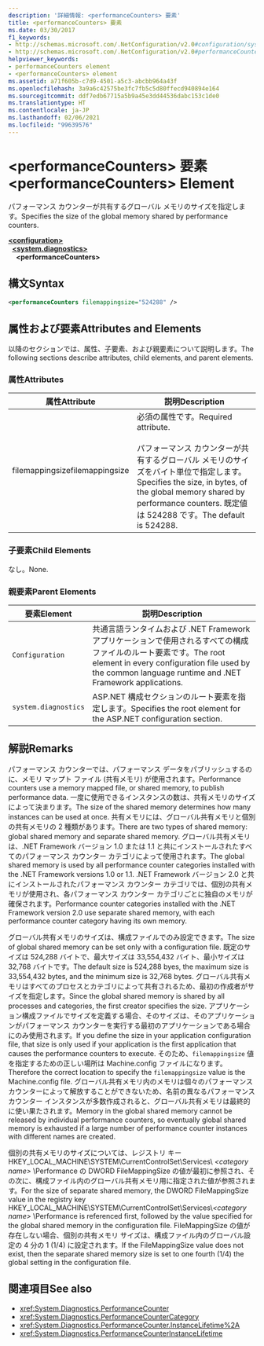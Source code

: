 ```yaml
---
description: '詳細情報: <performanceCounters> 要素'
title: <performanceCounters> 要素
ms.date: 03/30/2017
f1_keywords:
- http://schemas.microsoft.com/.NetConfiguration/v2.0#configuration/system.diagnostics/performanceCounters
- http://schemas.microsoft.com/.NetConfiguration/v2.0#performanceCounters
helpviewer_keywords:
- performanceCounters element
- <performanceCounters> element
ms.assetid: a71f605b-c7d9-4501-a5c3-abcbb964a43f
ms.openlocfilehash: 3a9a6c42575be3fc7fb5c5d80ffecd940894e164
ms.sourcegitcommit: ddf7edb67715a5b9a45e3dd44536dabc153c1de0
ms.translationtype: HT
ms.contentlocale: ja-JP
ms.lasthandoff: 02/06/2021
ms.locfileid: "99639576"
---
```

# <a name="performancecounters-element"></a><span data-ttu-id="f52b8-103">\<performanceCounters> 要素</span><span class="sxs-lookup"><span data-stu-id="f52b8-103">\<performanceCounters> Element</span></span>

<span data-ttu-id="f52b8-104">パフォーマンス カウンターが共有するグローバル メモリのサイズを指定します。</span><span class="sxs-lookup"><span data-stu-id="f52b8-104">Specifies the size of the global memory shared by performance counters.</span></span>

[**\<configuration>**](../configuration-element.md)  
&nbsp;&nbsp;[**\<system.diagnostics>**](system-diagnostics-element.md)  
&nbsp;&nbsp;&nbsp;&nbsp;**\<performanceCounters>**  

## <a name="syntax"></a><span data-ttu-id="f52b8-105">構文</span><span class="sxs-lookup"><span data-stu-id="f52b8-105">Syntax</span></span>

```xml
<performanceCounters filemappingsize="524288" />
```

## <a name="attributes-and-elements"></a><span data-ttu-id="f52b8-106">属性および要素</span><span class="sxs-lookup"><span data-stu-id="f52b8-106">Attributes and Elements</span></span>

<span data-ttu-id="f52b8-107">以降のセクションでは、属性、子要素、および親要素について説明します。</span><span class="sxs-lookup"><span data-stu-id="f52b8-107">The following sections describe attributes, child elements, and parent elements.</span></span>

### <a name="attributes"></a><span data-ttu-id="f52b8-108">属性</span><span class="sxs-lookup"><span data-stu-id="f52b8-108">Attributes</span></span>

|<span data-ttu-id="f52b8-109">属性</span><span class="sxs-lookup"><span data-stu-id="f52b8-109">Attribute</span></span>|<span data-ttu-id="f52b8-110">説明</span><span class="sxs-lookup"><span data-stu-id="f52b8-110">Description</span></span>|
|---------------|-----------------|
|<span data-ttu-id="f52b8-111">filemappingsize</span><span class="sxs-lookup"><span data-stu-id="f52b8-111">filemappingsize</span></span>|<span data-ttu-id="f52b8-112">必須の属性です。</span><span class="sxs-lookup"><span data-stu-id="f52b8-112">Required attribute.</span></span><br /><br /> <span data-ttu-id="f52b8-113">パフォーマンス カウンターが共有するグローバル メモリのサイズをバイト単位で指定します。</span><span class="sxs-lookup"><span data-stu-id="f52b8-113">Specifies the size, in bytes, of the global memory shared by performance counters.</span></span> <span data-ttu-id="f52b8-114">既定値は 524288 です。</span><span class="sxs-lookup"><span data-stu-id="f52b8-114">The default is 524288.</span></span>|

### <a name="child-elements"></a><span data-ttu-id="f52b8-115">子要素</span><span class="sxs-lookup"><span data-stu-id="f52b8-115">Child Elements</span></span>

<span data-ttu-id="f52b8-116">なし。</span><span class="sxs-lookup"><span data-stu-id="f52b8-116">None.</span></span>

### <a name="parent-elements"></a><span data-ttu-id="f52b8-117">親要素</span><span class="sxs-lookup"><span data-stu-id="f52b8-117">Parent Elements</span></span>

|<span data-ttu-id="f52b8-118">要素</span><span class="sxs-lookup"><span data-stu-id="f52b8-118">Element</span></span>|<span data-ttu-id="f52b8-119">説明</span><span class="sxs-lookup"><span data-stu-id="f52b8-119">Description</span></span>|
|-------------|-----------------|
|`Configuration`|<span data-ttu-id="f52b8-120">共通言語ランタイムおよび .NET Framework アプリケーションで使用されるすべての構成ファイルのルート要素です。</span><span class="sxs-lookup"><span data-stu-id="f52b8-120">The root element in every configuration file used by the common language runtime and .NET Framework applications.</span></span>|
|`system.diagnostics`|<span data-ttu-id="f52b8-121">ASP.NET 構成セクションのルート要素を指定します。</span><span class="sxs-lookup"><span data-stu-id="f52b8-121">Specifies the root element for the ASP.NET configuration section.</span></span>|

## <a name="remarks"></a><span data-ttu-id="f52b8-122">解説</span><span class="sxs-lookup"><span data-stu-id="f52b8-122">Remarks</span></span>

<span data-ttu-id="f52b8-123">パフォーマンス カウンターでは、パフォーマンス データをパブリッシュするのに、メモリ マップト ファイル (共有メモリ) が使用されます。</span><span class="sxs-lookup"><span data-stu-id="f52b8-123">Performance counters use a memory mapped file, or shared memory, to publish performance data.</span></span>  <span data-ttu-id="f52b8-124">一度に使用できるインスタンスの数は、共有メモリのサイズによって決まります。</span><span class="sxs-lookup"><span data-stu-id="f52b8-124">The size of the shared memory determines how many instances can be used at once.</span></span>  <span data-ttu-id="f52b8-125">共有メモリには、グローバル共有メモリと個別の共有メモリの 2 種類があります。</span><span class="sxs-lookup"><span data-stu-id="f52b8-125">There are two types of shared memory: global shared memory and separate shared memory.</span></span>  <span data-ttu-id="f52b8-126">グローバル共有メモリは、.NET Framework バージョン 1.0 または 1.1 と共にインストールされたすべてのパフォーマンス カウンター カテゴリによって使用されます。</span><span class="sxs-lookup"><span data-stu-id="f52b8-126">The global shared memory is used by all performance counter categories installed with the .NET Framework versions 1.0 or 1.1.</span></span>  <span data-ttu-id="f52b8-127">.NET Framework バージョン 2.0 と共にインストールされたパフォーマンス カウンター カテゴリでは、個別の共有メモリが使用され、各パフォーマンス カウンター カテゴリごとに独自のメモリが確保されます。</span><span class="sxs-lookup"><span data-stu-id="f52b8-127">Performance counter categories installed with the .NET Framework version 2.0 use separate shared memory, with each performance counter category having its own memory.</span></span>

<span data-ttu-id="f52b8-128">グローバル共有メモリのサイズは、構成ファイルでのみ設定できます。</span><span class="sxs-lookup"><span data-stu-id="f52b8-128">The size of global shared memory can be set only with a configuration file.</span></span>  <span data-ttu-id="f52b8-129">既定のサイズは 524,288 バイトで、最大サイズは 33,554,432 バイト、最小サイズは 32,768 バイトです。</span><span class="sxs-lookup"><span data-stu-id="f52b8-129">The default size is 524,288 byes, the maximum size is 33,554,432 bytes, and the minimum size is 32,768 bytes.</span></span>  <span data-ttu-id="f52b8-130">グローバル共有メモリはすべてのプロセスとカテゴリによって共有されるため、最初の作成者がサイズを指定します。</span><span class="sxs-lookup"><span data-stu-id="f52b8-130">Since the global shared memory is shared by all processes and categories, the first creator specifies the size.</span></span>  <span data-ttu-id="f52b8-131">アプリケーション構成ファイルでサイズを定義する場合、そのサイズは、そのアプリケーションがパフォーマンス カウンターを実行する最初のアプリケーションである場合にのみ使用されます。</span><span class="sxs-lookup"><span data-stu-id="f52b8-131">If you define the size in your application configuration file, that size is only used if your application is the first application that causes the performance counters to execute.</span></span>  <span data-ttu-id="f52b8-132">そのため、`filemappingsize` 値を指定するための正しい場所は Machine.config ファイルになります。</span><span class="sxs-lookup"><span data-stu-id="f52b8-132">Therefore the correct location to specify the `filemappingsize` value is the Machine.config file.</span></span>  <span data-ttu-id="f52b8-133">グローバル共有メモリ内のメモリは個々のパフォーマンス カウンターによって解放することができないため、名前の異なるパフォーマンス カウンター インスタンスが多数作成されると、グローバル共有メモリは最終的に使い果たされます。</span><span class="sxs-lookup"><span data-stu-id="f52b8-133">Memory in the global shared memory cannot be released by individual performance counters, so eventually global shared memory is exhausted if a large number of performance counter instances with different names are created.</span></span>

<span data-ttu-id="f52b8-134">個別の共有メモリのサイズについては、レジストリ キー HKEY_LOCAL_MACHINE\SYSTEM\CurrentControlSet\Services\\ *\<category name>* \Performance の DWORD FileMappingSize の値が最初に参照され、その次に、構成ファイル内のグローバル共有メモリ用に指定された値が参照されます。</span><span class="sxs-lookup"><span data-stu-id="f52b8-134">For the size of separate shared memory, the DWORD FileMappingSize value in the registry key HKEY_LOCAL_MACHINE\SYSTEM\CurrentControlSet\Services\\*\<category name>* \Performance is referenced first, followed by the value specified for the global shared memory in the configuration file.</span></span> <span data-ttu-id="f52b8-135">FileMappingSize の値が存在しない場合、個別の共有メモリ サイズは、構成ファイル内のグローバル設定の 4 分の 1 (1/4) に設定されます。</span><span class="sxs-lookup"><span data-stu-id="f52b8-135">If the FileMappingSize value does not exist, then the separate shared memory size is set to one fourth (1/4) the global setting in the configuration file.</span></span>

## <a name="see-also"></a><span data-ttu-id="f52b8-136">関連項目</span><span class="sxs-lookup"><span data-stu-id="f52b8-136">See also</span></span>

- <xref:System.Diagnostics.PerformanceCounter>
- <xref:System.Diagnostics.PerformanceCounterCategory>
- <xref:System.Diagnostics.PerformanceCounter.InstanceLifetime%2A>
- <xref:System.Diagnostics.PerformanceCounterInstanceLifetime>
